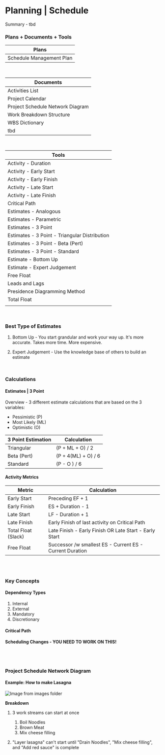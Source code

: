 # Planning | Schedule

Summary - tbd

### Plans + Documents + Tools

| Plans                    |
| ------------------------ |
| Schedule Management Plan |

<br>

| Documents                        |
| -------------------------------- |
| Activities List                  |
| Project Calendar                 |
| Project Schedule Network Diagram |
| Work Breakdown Structure         |
| WBS Dictionary                   |
| tbd                              |

<br>

| Tools                                         |
| --------------------------------------------- |
| Activity - Duration                           |
| Activity - Early Start                        |
| Activity - Early Finish                       |
| Activity - Late Start                         |
| Activity - Late Finish                        |
| Critical Path                                 |
| Estimates - Analogous                         |
| Estimates - Parametric                        |
| Estimates - 3 Point                           |
| Estimates - 3 Point - Triangular Distribution |
| Estimates - 3 Point - Beta (Pert)             |
| Estimates - 3 Point - Standard                |
| Estimate - Bottom Up                          |
| Estimate - Expert Judgement                   |
| Free Float                                    |
| Leads and Lags                                |
| Presidence Diagramming Method                 |
| Total Float                                   |
|                                               |

<br>

### Best Type of Estimates

1. Bottom Up - You start grandular and work your way up. It's more accurate. Takes more time. More expensive.

1. Expert Judgement - Use the knowledge base of others to build an estimate

<br>

### Calculations

#### Estimates | 3 Point

Overview - 3 different estimate calculations that are based on the 3 variables:

- Pessimistic (P)
- Most Likely (ML)
- Optimistic (O)

| 3 Point Estimation | Calculation         |
| ------------------ | ------------------- |
| Triangular         | (P + ML + O) / 2    |
| Beta (Pert)        | (P + 4(ML) + O) / 6 |
| Standard           | (P - O ) / 6        |

#### Activity Metrics

| Metric              | Calculation                                              |
| ------------------- | -------------------------------------------------------- |
| Early Start         | Preceding EF + 1                                         |
| Early Finish        | ES + Duration - 1                                        |
| Late Start          | LF - Duration + 1                                        |
| Late Finish         | Early Finish of last activity on Critical Path           |
| Total Float (Slack) | Late Finish - Early Finish OR Late Start - Early Start   |
| Free Float          | Successor /w smallest ES - Current ES - Current Duration |

<br><br>

### Key Concepts

#### Dependency Types

1. Internal
2. External
3. Mandatory
4. Discretionary

#### Critical Path

#### Scheduling Changes - YOU NEED TO WORK ON THIS!


<br><br>

### Project Schedule Network Diagram

#### Example: How to make Lasagna

![Image from images folder](~@source/images/pmp/predictive/phases/planning/schedule/planning_schedule_project-Network-Diagram.png)

**Breakdown**

1. 3 work streams can start at once
    1. Boil Noodles
    1. Brown Meat
    1. Mix cheese filling

1. "Layer lasagna" can't start until "Drain Noodles", "Mix cheese filling", and "Add red sauce" is complete